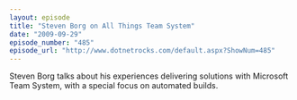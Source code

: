 ```yaml
---
layout: episode
title: "Steven Borg on All Things Team System"
date: "2009-09-29"
episode_number: "485"
episode_url: "http://www.dotnetrocks.com/default.aspx?ShowNum=485"
---
```


Steven Borg talks about his experiences delivering solutions with Microsoft Team System, with a special focus on automated builds.
